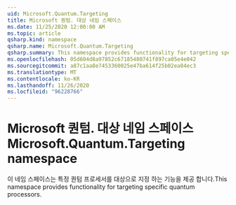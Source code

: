 ```yaml
---
uid: Microsoft.Quantum.Targeting
title: Microsoft 퀀텀. 대상 네임 스페이스
ms.date: 11/25/2020 12:00:00 AM
ms.topic: article
qsharp.kind: namespace
qsharp.name: Microsoft.Quantum.Targeting
qsharp.summary: This namespace provides functionality for targeting specific quantum processors.
ms.openlocfilehash: 05d604d8a97852c67185480741f897ca05e4e042
ms.sourcegitcommit: a87c1aa8e7453360025e47ba614f25b02ea84ec3
ms.translationtype: MT
ms.contentlocale: ko-KR
ms.lasthandoff: 11/26/2020
ms.locfileid: "96228766"
---
```

# <a name="microsoftquantumtargeting-namespace"></a><span data-ttu-id="f8bf1-102">Microsoft 퀀텀. 대상 네임 스페이스</span><span class="sxs-lookup"><span data-stu-id="f8bf1-102">Microsoft.Quantum.Targeting namespace</span></span>

<span data-ttu-id="f8bf1-103">이 네임 스페이스는 특정 퀀텀 프로세서를 대상으로 지정 하는 기능을 제공 합니다.</span><span class="sxs-lookup"><span data-stu-id="f8bf1-103">This namespace provides functionality for targeting specific quantum processors.</span></span>

